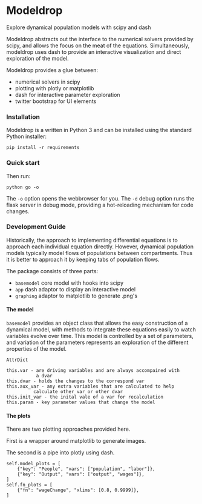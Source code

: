 
# Modeldrop

Explore dynamical population models with scipy and dash

Modeldrop abstracts out the interface to the numerical solvers
provided by scipy, and allows the focus on the meat of the equations.
Simultaneously, modeldrop uses dash to provide an interactive 
visualization and direct exploration of the model.

Modeldrop provides a glue between:
- numerical solvers in scipy
- plotting with plotly or matplotlib
- dash for interactive parameter exploration
- twitter bootstrap for UI elements

### Installation

Modeldrop is a written in Python 3 and can be installed using the
standard Python installer:

    pip install -r requirements
     
### Quick start

Then run:

    python go -o
      
The `-o` option opens the webbrowser for you.
The `-d` debug option runs the flask server in debug mode, providing
a hot-reloading mechanism for code changes.

### Development Guide

Historically, the approach to implementing differential equations is
to approach each individual equation directly. However, dynamical population models typically model flows of 
populations between compartments. Thus it is better to approach
it by keeping tabs of population flows.

The package consists of three parts:

* `basemodel` core model with hooks into scipy
* `app` dash adaptor to display an interactive model
* `graphing` adaptor to matplotlib to generate .png's

#### The model

`basemodel` provides an object class that allows the easy construction
of a dynamical model, with methods to integrate these equations
easily to watch variables evolve over time. This model is controlled
by a set of parameters, and variation of the parameters represents
an exploration of the different properties of the model.

    AttrDict
    
    this.var - are driving variables and are always accompained with
               a dvar
    this.dvar - holds the changes to the correspond var
    this.aux_var - any extra variables that are calculated to help
              calculate other var or other dvar
    this.init_var - the inital vale of a var for recalculation
    this.param - key parameter values that change the model

#### The plots

There are two plotting approaches provided here.

First is a wrapper around matplotlib to generate images.

The second is a pipe into plotly using dash.

    self.model_plots = [
        {"key": "People", "vars": ["population", "labor"]},
        {"key": "Output", "vars": ["output", "wages"]},
    ]
    self.fn_plots = [
        {"fn": "wageChange", "xlims": [0.8, 0.9999]},
    ]

